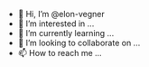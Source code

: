 - 👋 Hi, I’m @elon-vegner
- 👀 I’m interested in ...
- 🌱 I’m currently learning ...
- 💞️ I’m looking to collaborate on ...
- 📫 How to reach me ...

<!---
elon-vegner/elon-vegner is a ✨ special ✨ repository because its `README.md` (this file) appears on your GitHub profile.
You can click the Preview link to take a look at your changes.
--->

